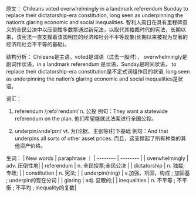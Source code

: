 


原文：
Chileans voted overwhelmingly in a landmark referendum Sunday to replace their dictatorship-era constitution, long seen as underpinning the nation’s glaring economic and social inequalities.
智利人周日在具有里程碑意义的全民公决中以压倒性多数票通过新宪法，以取代其独裁时代的宪法，长期以来，该宪法一直支撑着该国明显的经济和社会不平等现象(长期以来被视为显著的经济和社会不平等的基础)。 

结构分析：
Chileans是主语，voted是谓语（过去一般时）， overwhelmingly是副词作状语，in a landmark referendum 是状语，Sunday是时间状语， to replace their dictatorship-era constitution是不定式词组作目的状语, long seen as underpinning the nation’s glaring economic and social inequalities是状语。

词汇：
1. referendum /ˌrefə'rendəm/  n. 公投
例句：They want a statewide referendum on the plan.
他们希望能就此法案进行全国公投。

2. underpin/ʌndə'pɪn/  vt. 为(论据、主张等)打下基础
例句：And that underpins all sorts of other asset prices.
而且，这支撑起了所有种类的其他资产价格。

生词：
| New words | paraphrase ｜
| --------  |  --------  |
| overwhelmingly | adv. 压倒性地|
| referendum | n. 全民投票;全民公决 |
| dictatorship | n. 独裁; 专政; |
| constitution | n. 宪法; |
| underpin(ning) | v.加强，巩固，构成 ; 加固基 ; underpin的现在分词  |
| glaring | adj. 显眼的;|
| inequalities | n. 不平等 ; 不平衡 ; 不平均 ; inequality的复数|

